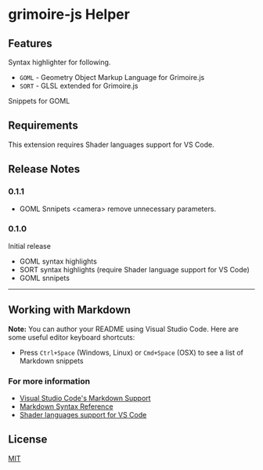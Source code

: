 # grimoire-js Helper

## Features

Syntax highlighter for following.
* `GOML` - Geometry Object Markup Language for Grimoire.js
* `SORT` - GLSL extended for Grimoire.js

Snippets for GOML

## Requirements

This extension requires Shader languages support for VS Code.

## Release Notes

### 0.1.1

- GOML Snnipets &lt;camera&gt; remove unnecessary parameters.

### 0.1.0

Initial release 
- GOML syntax highlights
- SORT syntax highlights (require Shader language support for VS Code)
- GOML snnipets

-----------------------------------------------------------------------------------------------------------

## Working with Markdown

**Note:** You can author your README using Visual Studio Code.  Here are some useful editor keyboard shortcuts:

* Press `Ctrl+Space` (Windows, Linux) or `Cmd+Space` (OSX) to see a list of Markdown snippets

### For more information

* [Visual Studio Code's Markdown Support](http://code.visualstudio.com/docs/languages/markdown)
* [Markdown Syntax Reference](https://help.github.com/articles/markdown-basics/)
* [Shader languages support for VS Code](https://github.com/stef-levesque/vscode-shader)

## License

[MIT](LICENSE.md)